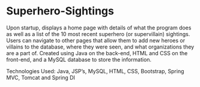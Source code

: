 # Superhero-Sightings

Upon startup, displays a home page with details of what the program does as well as a list of the 10 most recent
superhero (or supervillain) sightings. Users can navigate to other pages that allow them to add new heroes or
villains to the database, where they were seen, and what organizations they are a part of. Created using Java on the
back-end, HTML and CSS on the front-end, and a MySQL database to store the information.

Technologies Used: Java, JSP’s, MySQL, HTML, CSS, Bootstrap, Spring MVC, Tomcat and Spring DI
